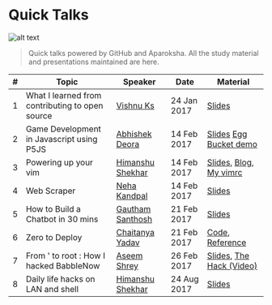 # Quick Talks
![alt text](1ogo1.png)
> Quick talks powered by GitHub and Aparoksha. All the study material and presentations maintained are here.

| # | Topic                                           | Speaker               | Date        | Material                              |
|---|-------------------------------------------------|-----------------------|-------------|---------------------------------------|
| 1 | What I learned from contributing to open source | [Vishnu Ks](https://github.com/hackerkid)        | 24 Jan 2017 | [Slides](https://github.com/hackerkid/talks/blob/master/pdf/WILFCTOS.pdf)                           |
| 2 | Game Development in Javascript using P5JS       | [Abhishek Deora](https://github.com/adeora7)   | 14 Feb 2017 | [Slides](https://github.com/adeora7/quick_talks_slides) [Egg Bucket demo](https://github.com/adeora7/egg_and_bucket)      |
| 3 | Powering up your vim                            | [Himanshu Shekhar](https://github.com/himanshub16) | 14 Feb 2017 | [Slides](https://docs.google.com/presentation/d/1wG_VA3pk0oiF84wYeWg8_0C1GOA7pm1cbsrFTCALRrg/edit?usp=sharing), [Blog](https://himanshub16.github.io/vim-tutorial/), [My vimrc](https://raw.githubusercontent.com/himanshub16/MyScripts/master/vimrc) |
| 4 | Web Scraper                                     | [Neha Kandpal](https://github.com/13nehu)     | 14 Feb 2017 | [Slides](https://github.com/13nehu/quick_talks)                           |
| 5 | How to Build a Chatbot in 30 mins               | [Gautham Santhosh](https://gauthamzz.github.io/) | 21 Feb 2017 | [Slides](https://github.com/gauthamzz/talks)                           |
| 6 | Zero to Deploy                                  | [Chaitanya Yadav](https://github.com/BelieveC)  | 21 Feb 2017 | [Code](https://github.com/BelieveC/ZeroToDeploySource), [Reference](https://www.railstutorial.org/book/beginning)             |
| 7 | From ' to root : How I hacked BabbleNow         | [Aseem Shrey](https://github.com/LuD1161)      | 26 Feb 2017 | [Slides](https://prezi.com/2paeq2cyiimz/talk-26-02-2017/), [The Hack (Video)](https://www.youtube.com/watch?v=vY5kgIfAkcs)    |
| 8 | Daily life hacks on LAN and shell               | [Himanshu Shekhar](https://github.com/himanshub16/) | 24 Aug 2017 | [Slides](https://docs.google.com/presentation/d/13Iha76fg6mKivEQNzF1NE4MGtdekKvm3g5DiE0yxRY0/edit?usp=sharing)                           |
